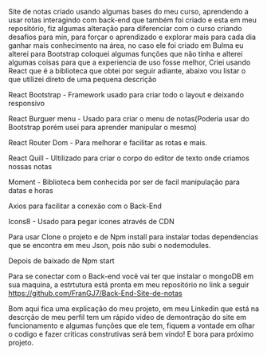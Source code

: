 Site de notas criado usando algumas bases do meu curso, aprendendo a usar rotas interagindo com back-end que também foi criado e esta em meu repositório,
fiz algumas alteração para diferenciar com o curso criando desafios para min,  para forçar o aprendizado e explorar mais para cada dia ganhar mais conhecimento na área, no caso ele foi criado em Bulma eu alterei para Bootstrap coloquei algumas funções que não tinha e alterei algumas coisas para que a experiencia de uso fosse melhor, Criei usando React que é a biblioteca que obtei por seguir adiante, abaixo vou listar o que utilizei direto de uma pequena descrição

React Bootstrap - Framework usado para criar todo o layout e deixando responsivo

React Burguer menu - Usado para criar o menu de notas(Poderia usar do Bootstrap porém usei para aprender manipular o mesmo)

React Router Dom - Para melhorar e facilitar as rotas e mais.

React Quill - Ultilizado para criar o corpo do editor de texto onde criamos nossas notas

Moment - Biblioteca bem conhecida por ser de facil manipulação para datas e horas

Axios para facilitar a conexão com o Back-End

Icons8 - Usado para pegar icones através de CDN

Para usar Clone o projeto e de Npm install para instalar todas dependencias que se encontra em meu Json, pois não subi o nodemodules.

Depois de baixado de Npm start 

Para se conectar com o Back-end você vai ter que instalar o mongoDB em sua maquina, a estrtutura está pronta em meu repositório no link a seguir https://github.com/FranGJ7/Back-End-Site-de-notas


Bom aqui fica uma explicação do meu projeto, em meu Linkedin que está na descrção de meu perfil tem um rápido video de demontração do site em funcionamento e algumas funções que ele tem, fiquem a vontade em olhar o codigo e fazer criticas construtivas será bem vindo! E bora para próximo projeto.
